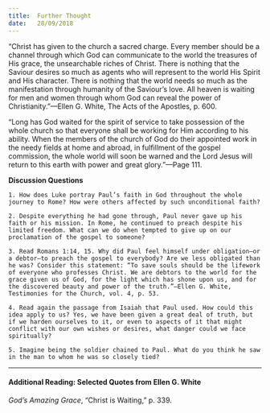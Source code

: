 ```yaml
---
title:  Further Thought
date:   28/09/2018
---
```


“Christ has given to the church a sacred charge. Every member should be a channel through which God can communicate to the world the treasures of His grace, the unsearchable riches of Christ. There is nothing that the Saviour desires so much as agents who will represent to the world His Spirit and His character. There is nothing that the world needs so much as the manifestation through humanity of the Saviour’s love. All heaven is waiting for men and women through whom God can reveal the power of Christianity.”—Ellen G. White, The Acts of the Apostles, p. 600.

“Long has God waited for the spirit of service to take possession of the whole church so that everyone shall be working for Him according to his ability. When the members of the church of God do their appointed work in the needy fields at home and abroad, in fulfillment of the gospel commission, the whole world will soon be warned and the Lord Jesus will return to this earth with power and great glory.”—Page 111.

**Discussion Questions**

`1.	How does Luke portray Paul’s faith in God throughout the whole journey to Rome? How were others affected by such unconditional faith?`

`2.	Despite everything he had gone through, Paul never gave up his faith or his mission. In Rome, he continued to preach despite his limited freedom. What can we do when tempted to give up on our proclamation of the gospel to someone?`

`3.	Read Romans 1:14, 15. Why did Paul feel himself under obligation—or a debtor—to preach the gospel to everybody? Are we less obligated than he was? Consider this statement: “To save souls should be the lifework of everyone who professes Christ. We are debtors to the world for the grace given us of God, for the light which has shone upon us, and for the discovered beauty and power of the truth.”—Ellen G. White, Testimonies for the Church, vol. 4, p. 53.`

`4.	Read again the passage from Isaiah that Paul used. How could this idea apply to us? Yes, we have been given a great deal of truth, but if we harden ourselves to it, or even to aspects of it that might conflict with our own wishes or desires, what danger could we face spiritually?` 

`5.	Imagine being the soldier chained to Paul. What do you think he saw in the man to whom he was so closely tied?`

---

#### Additional Reading: Selected Quotes from Ellen G. White

_God’s Amazing Grace_, “Christ is Waiting,” p. 339.
